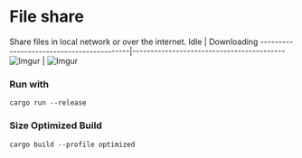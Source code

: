 # File share
Share files in local network or over the internet. 
Idle                                      | Downloading
------------------------------------------|------------------------------------------
![Imgur](https://i.imgur.com/o7b913P.png) | ![Imgur](https://i.imgur.com/o7b913P.png)
### Run with
```
cargo run --release
```

### Size Optimized Build
```
cargo build --profile optimized
```
